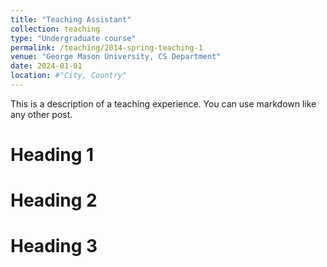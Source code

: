 ```yaml
---
title: "Teaching Assistant"
collection: teaching
type: "Undergraduate course"
permalink: /teaching/2014-spring-teaching-1
venue: "George Mason University, CS Department"
date: 2024-01-01
location: #"City, Country"
---
```


This is a description of a teaching experience. You can use markdown like any other post.

Heading 1
======

Heading 2
======

Heading 3
======